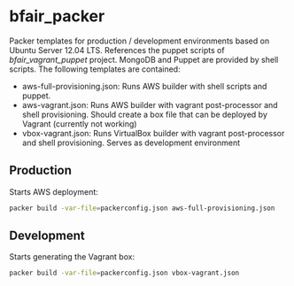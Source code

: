 bfair_packer
============

Packer templates for production / development environments based on Ubuntu Server 12.04 LTS. References the puppet scripts of *bfair_vagrant_puppet* project. 
MongoDB and Puppet are provided by shell scripts. The following templates are contained: 


* aws-full-provisioning.json: Runs AWS builder with shell scripts and puppet.
* aws-vagrant.json: Runs AWS builder with vagrant post-processor and shell provisioning. Should create a box file that can be deployed by Vagrant (currently not working)
* vbox-vagrant.json: Runs VirtualBox builder with vagrant post-processor and shell provisioning. Serves as development environment


Production
----
 
 Starts AWS deployment: 
 
 ```sh
packer build -var-file=packerconfig.json aws-full-provisioning.json
```


Development
----
 
 Starts generating the Vagrant box: 
 
 ```sh
packer build -var-file=packerconfig.json vbox-vagrant.json
```